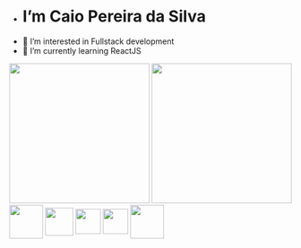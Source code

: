 - <h1> I’m Caio Pereira da Silva
- 👀 I’m interested in Fullstack development
- 🌱 I’m currently learning ReactJS

<div>
     <img height= "250em" src = "https://github-readme-stats.vercel.app/api/top-langs/?username=Caiopsilvsa">
     <img height= "250em" src = "https://github-readme-stats.vercel.app/api?username=Caiopsilvsa">  
</div> 

<div style ="display:inline_block"> 
 
  
 <img align ="center" height = "60em" src="https://img.icons8.com/color/48/000000/typescript.png"/>
  <img align ="center"height="50cm" src="https://cdn.jsdelivr.net/gh/devicons/devicon/icons/react/react-original.svg" />   
  <img align ="center" height = "45em" src="https://cdn.jsdelivr.net/gh/devicons/devicon/icons/html5/html5-plain.svg" /> 
  <img align ="center" height = "45em" src="https://cdn.jsdelivr.net/gh/devicons/devicon/icons/css3/css3-plain.svg" /> 
  <img align ="center" height = "60em" src="https://img.icons8.com/color/48/000000/javascript--v1.png"/>
    
  
</div> 
 





